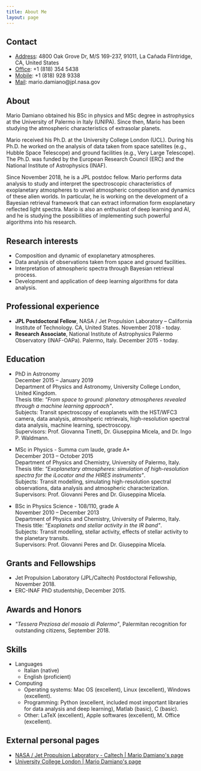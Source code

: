 ```yaml
---
title: About Me
layout: page
---
```


<h2>Contact</h2>
<ul class="skill-list">
	<li><u>Address</u>:  4800 Oak Grove Dr, M/S 169-237, 91011, La Ca<span>&#241;</span>ada Flintridge, CA, United States</li>
	<li><u>Office</u>:   +1 (818) 354 5438</li>
	<li><u>Mobile</u>:   +1 (818) 928 9338</li>
	<li><u>Mail</u>:     mario.damiano@jpl.nasa.gov</li>
</ul>


<h2>About</h2>
<p>Mario Damiano obtained his BSc in physics and MSc degree in astrophysics at the University of Palermo in Italy (UNIPA). Since then, Mario has been studying the atmospheric characteristics of extrasolar planets.</p>

<p>Mario received his Ph.D. at the University College London (UCL). During his Ph.D. he worked on the analysis of data taken from space satellites (e.g., Hubble Space Telescope) and ground facilities (e.g., Very Large Telescope). The Ph.D. was funded by the European Research Council (ERC) and the National Institute of Astrophysics (INAF).</p>

<p>Since November 2018, he is a JPL postdoc fellow. Mario performs data analysis to study and interpret the spectroscopic characteristics of exoplanetary atmospheres to unveil atmospheric composition and dynamics of these alien worlds. In particular, he is working on the development of a Bayesian retrieval framework that can extract information form exoplanetary reflected light spectra. Mario is also an enthusiast of deep learning and AI, and he is studying the possibilities of implementing such powerful algorithms into his research.</p>

<h2>Research interests</h2>
<ul class="skill-list">
	<li>Composition and dynamic of exoplanetary atmospheres.</li>
	<li>Data analysis of observations taken from space and ground facilities.</li>
	<li>Interpretation of atmospheric spectra through Bayesian retrieval process.</li>
	<li>Development and application of deep learning algorithms for data analysis.</li>
</ul>

<h2>Professional experience</h2>
<ul class="skill-list">
	<li><strong>JPL Postdoctoral Fellow</strong>, NASA / Jet Propulsion Laboratory – California Institute of Technology. CA, United States. November 2018 - today.</li>
	<li><strong>Research Associate</strong>, National Institute of Astrophysics Palermo Observatory (INAF-OAPa). Palermo, Italy. December 2015 - today.</li>
</ul>

<h2>Education</h2>
<ul class="skill-list">
	<li><p>PhD in Astronomy 
<br />December 2015 – January 2019
<br />Department of Physics and Astronomy, University College London, United Kingdom.
<br />Thesis title: <i>"From space to ground: planetary atmospheres revealed through a machine learning approach"</i>.
<br />Subjects: Transit spectroscopy of exoplanets with the HST/WFC3 camera, data analysis, atmoshperic retrievals, 
high-resolution spectral data analysis, machine learning, spectroscopy.
<br />Supervisors: Prof. Giovanna Tinetti, Dr. Giuseppina Micela, and Dr. Ingo P. Waldmann.</p></li>
	<li><p>MSc in Physics - Summa cum laude, grade A+
<br />December 2013 – October 2015 
<br />Department of Physics and Chemistry, University of Palermo, Italy.
<br />Thesis title: <i>"Exoplanetary atmospheres: simulation of high-resolution spectra for the iLocator and the HIRES instruments"</i>.
<br />Subjects: Transit modelling, simulating high-resolution spectral observations, data analysis and atmospheric characterization. 
<br />Supervisors: Prof. Giovanni Peres and Dr. Giuseppina Micela.</p></li>
    <li><p>BSc in Physics Science - 108/110, grade A
<br />November 2010 – December 2013
<br />Department of Physics and Chemistry, University of Palermo, Italy.
<br />Thesis title: <i>"Exoplanets and stellar activity in the IR band"</i>.
<br />Subjects: Transit modelling, stellar activity, effects of stellar activity to the planetary transits. 
<br />Supervisors: Prof. Giovanni Peres and Dr. Giuseppina Micela.</p></li>
</ul>

<h2>Grants and Fellowships</h2>
<ul class="skill-list">
<li>Jet Propulsion Laboratory (JPL/Caltech) Postdoctoral Fellowship, November 2018.</li>
<li>ERC-INAF PhD studentship, December 2015.</li>
</ul>

<h2>Awards and Honors</h2>
<ul class="skill-list">
<li><i>"Tessera Preziosa del mosaio di Palermo"</i>, Palermitan recognition for outstanding citizens, September 2018.</li>
</ul>

<h2>Skills</h2>
  <ul>
  <li>Languages
    <ul>
      <li>Italian (native)</li>
      <li>English (proficient)</li>
    </ul>
  </li>
  <li>Computing
    <ul>
      <li>Operating systems: Mac OS (excellent), Linux (excellent), Windows (excellent).</li>
      <li>Programming: Python (excellent, included most important libraries for data analysis and deep learning), Matlab (basic), C (basic).</li>
      <li>Other: LaTeX (excellent), Apple softwares (excellent), M. Office (excellent).</li>
    </ul>
  </li>
</ul>

<h2>External personal pages</h2>

<ul class="skill-list">
	<li><a href="https://science.jpl.nasa.gov/people/Damiano/">NASA / Jet Propulsion Laboratory - Caltech | Mario Damiano's page</a></li>
	<li><a href="https://www.ucl.ac.uk/astrophysics/mario-damiano-phd-student">University College London | Mario Damiano's page</a></li>
</ul>
